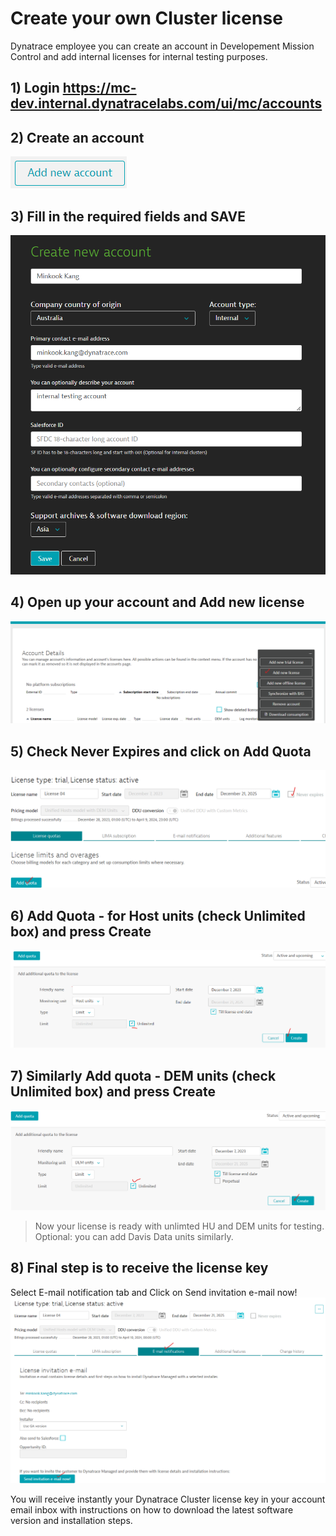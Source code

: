 # Create your own Cluster license

Dynatrace employee you can create an account in Developement Mission Control and add internal licenses for internal testing purposes.
 
## 1) Login https://mc-dev.internal.dynatracelabs.com/ui/mc/accounts

## 2) Create an account
![Add a new account](https://github.com/hakansuku/D1APACTraining/blob/main/images/managed/addaccount.png?raw=true)

## 3) Fill in the required fields and SAVE
![enter fields](https://github.com/hakansuku/D1APACTraining/blob/main/images/managed/addaccountfields.png?raw=true)

## 4) Open up your account and Add new license
![enter image description here](https://github.com/hakansuku/D1APACTraining/blob/main/images/managed/addlicense.png?raw=true)

## 5) Check Never Expires and click on Add Quota 
![never expires and add quota](https://github.com/hakansuku/D1APACTraining/blob/main/images/managed/expiryaddquota.png?raw=true)

## 6) Add Quota - for Host units (check Unlimited box) and press Create
![Unlimited HU](https://github.com/hakansuku/D1APACTraining/blob/main/images/managed/addHU.png?raw=true)

## 7) Similarly Add quota - DEM units (check Unlimited box) and press Create
![enter image description here](https://github.com/hakansuku/D1APACTraining/blob/main/images/managed/addDEM.png?raw=true)

>Now your license is ready with unlimted HU and DEM units for testing. 
Optional: you can add Davis Data units similarly. 

## 8) Final step is to receive the license key
Select E-mail notification tab and Click on Send invitation e-mail now!
![enter image description here](https://github.com/hakansuku/D1APACTraining/blob/main/images/managed/invitationmail.png?raw=true)

You will receive instantly your Dynatrace Cluster license key in your account email inbox with instructions on how to download the latest software version and installation steps.

